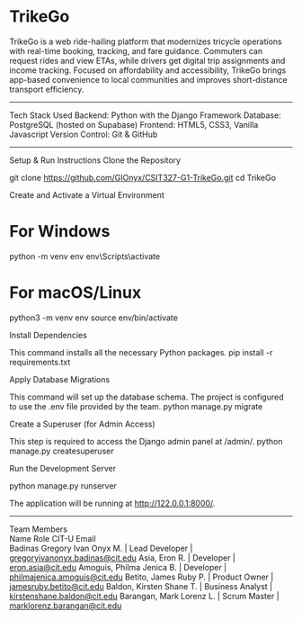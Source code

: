 # TrikeGo

TrikeGo is a web ride-hailing platform that modernizes tricycle operations with real-time booking, tracking, and fare guidance. Commuters can request rides and view ETAs, while drivers get digital trip assignments and income tracking. Focused on affordability and accessibility, TrikeGo brings app-based convenience to local communities and improves short-distance transport efficiency.

---

Tech Stack Used
Backend: Python with the Django Framework
Database: PostgreSQL (hosted on Supabase)
Frontend: HTML5, CSS3, Vanilla Javascript
Version Control: Git & GitHub

---

Setup & Run Instructions
Clone the Repository

git clone https://github.com/GIOnyx/CSIT327-G1-TrikeGo.git
cd TrikeGo


Create and Activate a Virtual Environment

# For Windows
python -m venv env
env\Scripts\activate

# For macOS/Linux
python3 -m venv env
source env/bin/activate


Install Dependencies

This command installs all the necessary Python packages.
pip install -r requirements.txt


Apply Database Migrations

This command will set up the database schema. The project is configured to use the .env file provided by the team.
python manage.py migrate


Create a Superuser (for Admin Access)

This step is required to access the Django admin panel at /admin/.
python manage.py createsuperuser


Run the Development Server

python manage.py runserver


The application will be running at http://122.0.0.1:8000/.

---

Team Members<br>
Name    Role    CIT-U Email<br>
Badinas Gregory Ivan Onyx M. | Lead Developer | gregoryivanonyx.badinas@cit.edu
Asia, Eron R. | Developer | eron.asia@cit.edu
Amoguis, Philma Jenica B. | Developer | philmajenica.amoguis@cit.edu
Betito, James Ruby P. | Product Owner | jamesruby.betito@cit.edu
Baldon, Kirsten Shane T. | Business Analyst | kirstenshane.baldon@cit.edu
Barangan, Mark Lorenz L.  | Scrum Master | marklorenz.barangan@cit.edu
